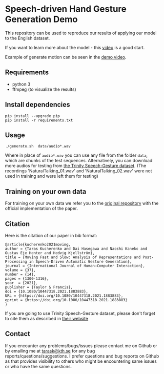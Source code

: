 # Speech-driven Hand Gesture Generation Demo
This repository can be used to reproduce our results of applying our model to the English dataset.

If you want to learn more about the model - this [video](https://youtu.be/Iv7UBe92zrw) is a good start.

Example of generate motion can be seen in the [demo video](https://youtu.be/tQLVyTVtsSU).

## Requirements
* python 3
* ffmpeg (to visualize the results)

## Install dependencies
```
pip install --upgrade pip
pip install -r requirements.txt
```

## Usage
```
./generate.sh  data/audio*.wav
```
Where in place of `audio*.wav` you can use any file from the folder `data`, which are chunks of the test sequences.
 Alternatively, you can download more audios for testing from [the Trinity Speech-Gesture dataset](https://trinityspeechgesture.scss.tcd.ie/Audio/).
(The recordings 'NaturalTalking_01.wav' and 'NaturalTalking_02.wav' were not used in training and were left them for testing)

## Training on your own data
For training on your own data we refer you to the [original repository](https://github.com/GestureGeneration/Speech_driven_gesture_generation_with_autoencoder) with the official implementation of the paper.

## Citation
Here is the citation of our paper in bib format:
```
@article{kucherenko2021moving,
author = {Taras Kucherenko and Dai Hasegawa and Naoshi Kaneko and Gustav Eje Henter and Hedvig Kjellström},
title = {Moving Fast and Slow: Analysis of Representations and Post-Processing in Speech-Driven Automatic Gesture Generation},
journal = {International Journal of Human–Computer Interaction},
volume = {37},
number = {14},
pages = {1300-1316},
year  = {2021},
publisher = {Taylor & Francis},
doi = {10.1080/10447318.2021.1883883},
URL = {https://doi.org/10.1080/10447318.2021.1883883},
eprint = {https://doi.org/10.1080/10447318.2021.1883883}
}
```

If you are going to use Trinity Speech-Gesture dataset, please don't forget to cite them as described in [their website](https://trinityspeechgesture.scss.tcd.ie)

## Contact
If you encounter any problems/bugs/issues please contact me on Github or by emailing me at tarask@kth.se for any bug reports/questions/suggestions. I prefer questions and bug reports on Github as that provides visibility to others who might be encountering same issues or who have the same questions.
